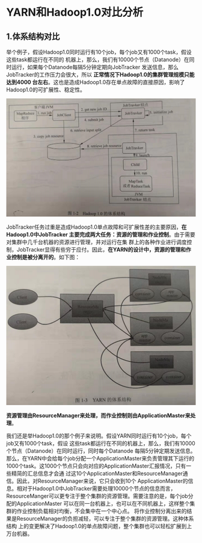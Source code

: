 YARN和Hadoop1.0对比分析
================================================================================
## 1.体系结构对比
举个例子，假设Hadoop1.0同时运行有10个job，每个job又有1000个task，假设这些task都运行在不同的
机器上，那么，我们有10000个节点（Datanode）在同时运行，如果每个Datanode每隔5分钟定期向JobTracker
发送信息，那么JobTracker的工作压力会很大，所以 **正常情况下Hadoop1.0的集群管理规模只能达到4000
台左右**。这也是造成Hadoop1.0存在单点故障的直接原因，影响了Hadoop1.0的可扩展性、稳定性。

![Hadoop1.0的体系结构](img/1.png)

JobTracker任务过重是造成Hadoop1.0单点故障和可扩展性差的主要原因，**在Hadoop1.0中JobTracker
主要完成两大任务：资源的管理和作业控制**。由于需要对集群中几千台机器的资源进行管理，并对运行在集
群上的各种作业进行调度控制，JobTracker显得有些穷于应付。因此，**在YARN的设计中，资源的管理和作
业控制是被分离开的**。如下图：

![YARN的体系结构](img/2.png)

**资源管理由ResourceManager来处理，而作业控制则由ApplicationMaster来处理**。

我们还是举Hadoop1.0的那个例子来说明。假设YARN同时运行有10个job，每个job又有1000个task，假设
这些task都运行在不同的机器上，那么，我们有10000个节点（Datanode）在同时运行，同时每个Datanode
每隔5分钟定期发送信息。那么，在YARN中会给每个job分配一个ApplicationMaster来负责管理其下运行的
1000个task。这1000个节点只会向对应的ApplicationMaster汇报情况，只有一些精简的汇总信息才会通
过这10个ApplicationMaster和ResourceManager通信。因此，对ResourceManager来说，它只会收到10个
ApplicationMaster的信息。相对于Hadoop1.0中JobTracker需要处理10000个节点的信息而言，
ResourceManger可以更专注于整个集群的资源管理。需要注意的是，每个job分配的ApplicationMaster
可以在同一台机器上，也可以在不同机器上，这样整个集群的作业控制负载相对均衡，不会集中在一个中心点。
将作业控制分离出来的结果是ResourceManager的负担减轻，可以专注于整个集群的资源管理。这种体系结构
上的变更解决了Hadoop1.0的单点故障问题，整个集群也可以轻松扩展到上万台机器。

